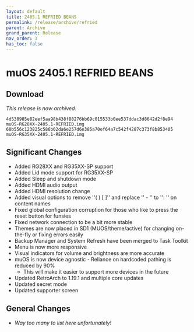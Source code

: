 ```yaml
---
layout: default
title: 2405.1 REFRIED BEANS
permalink: /release/archive/refried
parent: Archive
grand_parent: Release
nav_order: 3
has_toc: false
---
```


# muOS 2405.1 REFRIED BEANS
## Download
_This release is now archived._
```
4d538985e82eef5aa98b438f88276bb69c015533b0ee537ddac3d8642d2f8e94  muOS-RG28XX-2405.1-REFRIED.img
60b556c123825c586b02da6e257d6e385a70ef64a7c542f4287c373f8b853405  muOS-RG35XX-2405.1-REFRIED.img
```
## Significant Changes
- Added RG28XX and RG35XX-SP support
- Added Lid mode support for RG35XX-SP
- Added Sleep and shutdown mode
- Added HDMI audio output
- Added HDMI resolution change
- Added visual options to remove ''( ) [ ]'' and replace '' - '' to '': '' on content names
- Fixed global configuration corruption for those who like to press the reset button for funsies
- Fixed network connection to be a bit more stable
- Themes are now placed in SD1 (MUOS/theme/active) for changing on-the-fly or fixing errors easily
- Backup Manager and System Refresh have been merged to Task Toolkit
- Menu is now more responsive
- Visual indicators for volume and brightness are more accurate
- muOS is now device agnostic - Reliance on hardcoded pathing is reduced by 90%
  - This will make it easier to support more devices in the future
- Updated RetroArch to 1.19.1 and multiple core updates
- Updated secret mode
- Updated supporter screen
## General Changes
- _Way too many to list here unfortunately!_
